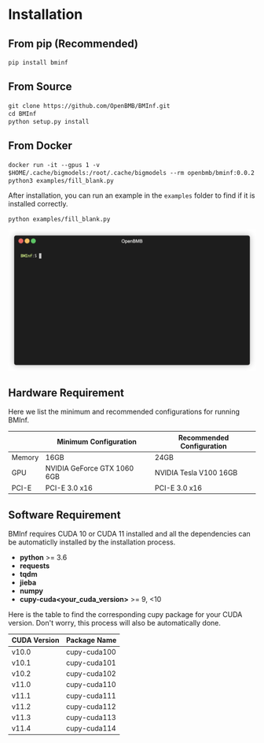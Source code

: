 # Installation

## From pip (Recommended)
```
pip install bminf
```

## From Source
```
git clone https://github.com/OpenBMB/BMInf.git
cd BMInf
python setup.py install
```

## From Docker 
```
docker run -it --gpus 1 -v $HOME/.cache/bigmodels:/root/.cache/bigmodels --rm openbmb/bminf:0.0.2 python3 examples/fill_blank.py
```

After installation, you can run an example in the ``examples`` folder to find if it is installed correctly.

```
python examples/fill_blank.py
```

![demo](./images/demo.gif)

## Hardware Requirement

Here we list the minimum and recommended configurations for running BMInf. 

| | Minimum Configuration | Recommended Configuration |
|-|-|-|
| Memory | 16GB | 24GB
| GPU | NVIDIA GeForce GTX 1060 6GB | NVIDIA Tesla V100 16GB
| PCI-E |  PCI-E 3.0 x16 |  PCI-E 3.0 x16

## Software Requirement

BMInf requires CUDA 10 or CUDA 11 installed and all the dependencies can be automaticlly installed by the installation process.

- **python** >= 3.6
- **requests**
- **tqdm** 
- **jieba**
- **numpy** 
- **cupy-cuda<your_cuda_version>** >= 9, <10

Here is the table to find the corresponding cupy package for your CUDA version. Don't worry, this process will also be automatically done.

| CUDA Version | Package Name |
|-|-|
v10.0 | cupy-cuda100
v10.1 | cupy-cuda101
v10.2 | cupy-cuda102
v11.0 | cupy-cuda110
v11.1 | cupy-cuda111
v11.2 | cupy-cuda112
v11.3 | cupy-cuda113
v11.4 | cupy-cuda114

